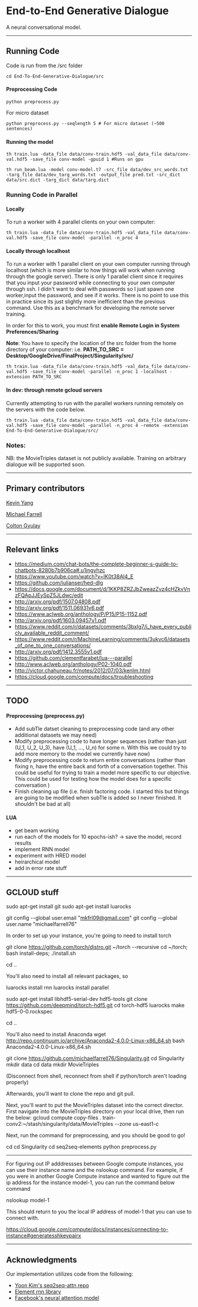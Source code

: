 # End-to-End Generative Dialogue

 A neural conversational model.

----
## Running Code

Code is run from the /src folder
```
cd End-To-End-Generative-Dialogue/src
```
#### Preprocessing Code

```
python preprocess.py
```
For micro dataset
```
python preprocess.py --seqlength 5 # For micro dataset (~500 sentences)
```
#### Running the model
```
th train.lua -data_file data/conv-train.hdf5 -val_data_file data/conv-val.hdf5 -save_file conv-model -gpuid 1 #Runs on gpu

th run_beam.lua -model conv-model.t7 -src_file data/dev_src_words.txt -targ_file data/dev_targ_words.txt -output_file pred.txt -src_dict data/src.dict -targ_dict data/targ.dict
```

### Running Code in Parallel

#### Locally

To run a worker with 4 parallel clients on your own computer:
```
th train.lua -data_file data/conv-train.hdf5 -val_data_file data/conv-val.hdf5 -save_file conv-model -parallel -n_proc 4

```
#### Locally through localhost

To run a worker with 1 parallel client on your own computer running through localhost (which is more similar to how things will work when running through the google server). There is only 1 parallel client since it requires that you input your password while connecting to your own computer through ssh. I didn't want to deal with passwords so I just spawn one worker,input the password, and see if it works. There is no point to use this in practice since its just slightly more inefficient than the previous command. Use this as a benchmark for developing the remote server training. 

In order for this to work, you must first **enable Remote Login in System Preferences/Sharing**

**Note**: You have to specify the location of the src folder from the home directory of your computer:
i.e. **PATH_TO_SRC = Desktop/GoogleDrive/FinalProject/Singularity/src/**
```
th train.lua -data_file data/conv-train.hdf5 -val_data_file data/conv-val.hdf5 -save_file conv-model -parallel -n_proc 1 -localhost -extension PATH_TO_SRC

```
#### In dev: through remote gcloud servers

Currently attempting to run with the parallel workers running remotely on the servers with the code below.
```
th train.lua -data_file data/conv-train.hdf5 -val_data_file data/conv-val.hdf5 -save_file conv-model -parallel -n_proc 4 -remote -extension End-To-End-Generative-Dialogue/src/

```
### Notes:

NB: the MovieTriples dataset is not publicly available. Training on arbitrary dialogue will be supported soon.

----
## Primary contributors

[Kevin Yang](https://github.com/kyang01)

[Michael Farrell](https://github.com/michaelfarrell76)

[Colton Gyulay](https://github.com/cgyulay)

----
## Relevant links

- https://medium.com/chat-bots/the-complete-beginner-s-guide-to-chatbots-8280b7b906ca#.u1jngyhzc
- https://www.youtube.com/watch?v=IK0t38Al4_E
- https://github.com/julianser/hed-dlg
- https://docs.google.com/document/d/1KKP8ZRZJbZweazZvz4cHZkvVnzFQApJJEySpZ5JLdwc/edit
- http://arxiv.org/pdf/1507.04808.pdf
- http://arxiv.org/pdf/1511.06931v6.pdf
- https://www.aclweb.org/anthology/P/P15/P15-1152.pdf
- http://arxiv.org/pdf/1603.09457v1.pdf
- https://www.reddit.com/r/datasets/comments/3bxlg7/i_have_every_publicly_available_reddit_comment/
- https://www.reddit.com/r/MachineLearning/comments/3ukvc6/datasets_of_one_to_one_conversations/
- http://arxiv.org/pdf/1412.3555v1.pdf
- https://github.com/clementfarabet/lua---parallel
- http://www.aclweb.org/anthology/P02-1040.pdf
- http://victor.chahuneau.fr/notes/2012/07/03/kenlm.html
- https://cloud.google.com/compute/docs/troubleshooting

----
## TODO

#### Preprocessing (preprocess.py)

- Add subTle datset cleaning to preprocessing code (and any other additional datasets we may need)
- Modify preprocessing code to have longer sequences (rather than just (U_1, U_2, U_3), have (U_1, ..., U_n) for some n. With this we could try to add more memory to the model we currently have now)
- Modify preprocessing code to return entire conversations (rather than fixing n, have the entire back and forth of a conversation together. This could be useful for trying to train a model more specific to our objective. This could be used for testing how the model does for a specific conversation )
- Finish cleaning up file (i.e. finish factoring code. I started this but things are going to be modified when subTle is added so I never finished. It shouldn't be bad at all)

#### LUA

- get beam working
- run each of the models for 10 epochs-ish? -> save the model, record results
- implement RNN model
- experiment with HRED model
- heirarchical model 
- add in error rate stuff

----
## GCLOUD stuff

sudo apt-get install git
sudo apt-get install luarocks

git config --global user.email "mkfrl09@gmail.com"
git config --global user.name "michaelfarrell76"

In order to set up your instance, you're going to need to install torch

git clone https://github.com/torch/distro.git ~/torch --recursive
cd ~/torch; bash install-deps;
./install.sh

cd .. 

You'll also need to install all relevant packages, so 

luarocks install rnn
luarocks install parallel


sudo apt-get install libhdf5-serial-dev hdf5-tools
git clone https://github.com/deepmind/torch-hdf5.git
cd torch-hdf5
luarocks make hdf5-0-0.rockspec

cd ..

You'll also need to install Anaconda
wget http://repo.continuum.io/archive/Anaconda2-4.0.0-Linux-x86_64.sh
bash Anaconda2-4.0.0-Linux-x86_64.sh


git clone https://github.com/michaelfarrell76/Singularity.git
cd Singularity
mkdir data
cd data
mkdir MovieTriples

(Disconnect from shell, reconnect from shell if python/torch aren't loading properly)

Afterwards, you'll want to clone the repo and git pull. 

Next, you'll want to put the MovieTriples dataset into the correct director. First navigate into the MovieTriples
directory on your local drive, then run the below:
gcloud compute copy-files . train-conv2:~/stash/singularity/data/MovieTriples --zone us-east1-c

Next, run the command for preprocessing, and you should be good to go!

cd 
cd Singularity
cd seq2seq-elements
python preprocess.py

------------------------------------------------------------------------------

For figuring out IP adddressses between Google compute instances, you can use their instance name 
and the nslookup command. For example, if you were in another Google Compute instance and 
wanted to figure out the ip address for the instance model-1, you can run the command below command

nslookup model-1

This should return to you the local IP address of model-1 that you can use to connect with. 


https://cloud.google.com/compute/docs/instances/connecting-to-instance#generatesshkeypairx

----
## Acknowledgments

Our implementation utilizes code from the following:

* [Yoon Kim's seq2seq-attn repo](https://github.com/harvardnlp/seq2seq-attn)
* [Element rnn library](https://github.com/Element-Research/rnn)
* [Facebook's neural attention model](https://github.com/facebook/NAMAS)
